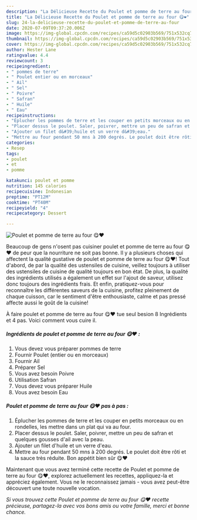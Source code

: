 ```yaml
---
description: "La Délicieuse Recette du Poulet et pomme de terre au four 😋❤️"
title: "La Délicieuse Recette du Poulet et pomme de terre au four 😋❤️"
slug: 24-la-delicieuse-recette-du-poulet-et-pomme-de-terre-au-four
date: 2020-07-09T09:37:20.006Z
image: https://img-global.cpcdn.com/recipes/ca59d5c02903b569/751x532cq70/poulet-et-pomme-de-terre-au-four-😋❤️-photo-principale-de-la-recette.jpg
thumbnail: https://img-global.cpcdn.com/recipes/ca59d5c02903b569/751x532cq70/poulet-et-pomme-de-terre-au-four-😋❤️-photo-principale-de-la-recette.jpg
cover: https://img-global.cpcdn.com/recipes/ca59d5c02903b569/751x532cq70/poulet-et-pomme-de-terre-au-four-😋❤️-photo-principale-de-la-recette.jpg
author: Hester Lane
ratingvalue: 4.4
reviewcount: 3
recipeingredient:
- " pommes de terre"
- " Poulet entier ou en morceaux"
- " Ail"
- " Sel"
- " Poivre"
- " Safran"
- " Huile"
- " Eau"
recipeinstructions:
- "Éplucher les pommes de terre et les couper en petits morceaux ou en rondelles, les mettre dans un plat qui va au four."
- "Placer dessus le poulet. Saler, poivrer, mettre un peu de safran et quelques gousses d&#39;ail avec la peau."
- "Ajouter un filet d&#39;huile et un verre d&#39;eau."
- "Mettre au four pendant 50 mns à 200 degrés. Le poulet doit être rôti et la sauce très réduite. Bon appétit bien sûr 😋❤️"
categories:
- Resep
tags:
- poulet
- et
- pomme

katakunci: poulet et pomme 
nutrition: 145 calories
recipecuisine: Indonesian
preptime: "PT12M"
cooktime: "PT40M"
recipeyield: "4"
recipecategory: Dessert

---
```



![Poulet et pomme de terre au four 😋❤️](https://img-global.cpcdn.com/recipes/ca59d5c02903b569/751x532cq70/poulet-et-pomme-de-terre-au-four-😋❤️-photo-principale-de-la-recette.jpg)

Beaucoup de gens n'osent pas cuisiner poulet et pomme de terre au four 😋❤️ de peur que la nourriture ne soit pas bonne. Il y a plusieurs choses qui affectent la qualité gustative de poulet et pomme de terre au four 😋❤️! Tout d'abord, de par la qualité des ustensiles de cuisine, veillez toujours à utiliser des ustensiles de cuisine de qualité toujours en bon état. De plus, la qualité des ingrédients utilisés a également un effet sur l'ajout de saveur, utilisez donc toujours des ingrédients frais. Et enfin, pratiquez-vous pour reconnaître les différentes saveurs de la cuisine, profitez pleinement de chaque cuisson, car le sentiment d'être enthousiaste, calme et pas pressé affecte aussi le goût de la cuisine!

<!--inarticleads1-->

À faire poulet et pomme de terre au four 😋❤️ tue seul besion 8 Ingrédients et 4 pas. Voici comment vous cuire il.

##### Ingrédients de poulet et pomme de terre au four 😋❤️ :

1. Vous devez vous préparer  pommes de terre
1. Fournir  Poulet (entier ou en morceaux)
1. Fournir  Ail
1. Préparer  Sel
1. Vous avez besoin  Poivre
1. Utilisation  Safran
1. Vous devez vous préparer  Huile
1. Vous avez besoin  Eau




<!--inarticleads2-->

##### Poulet et pomme de terre au four 😋❤️ pas à pas :

1. Éplucher les pommes de terre et les couper en petits morceaux ou en rondelles, les mettre dans un plat qui va au four.
1. Placer dessus le poulet. Saler, poivrer, mettre un peu de safran et quelques gousses d&#39;ail avec la peau.
1. Ajouter un filet d&#39;huile et un verre d&#39;eau.
1. Mettre au four pendant 50 mns à 200 degrés. Le poulet doit être rôti et la sauce très réduite. Bon appétit bien sûr 😋❤️




<!--inarticleads1-->

<p>
Maintenant que vous avez terminé cette recette de Poulet et pomme de terre au four 😋❤️, explorez actuellement les recettes, appliquez-la et appréciez également. Vous ne le reconnaissez jamais - vous avez peut-être découvert une toute nouvelle vocation.
</p>

<p>
<i>Si vous trouvez cette Poulet et pomme de terre au four 😋❤️ recette précieuse, partagez-la avec vos bons amis ou votre famille, merci et bonne chance.</i>
</p>
